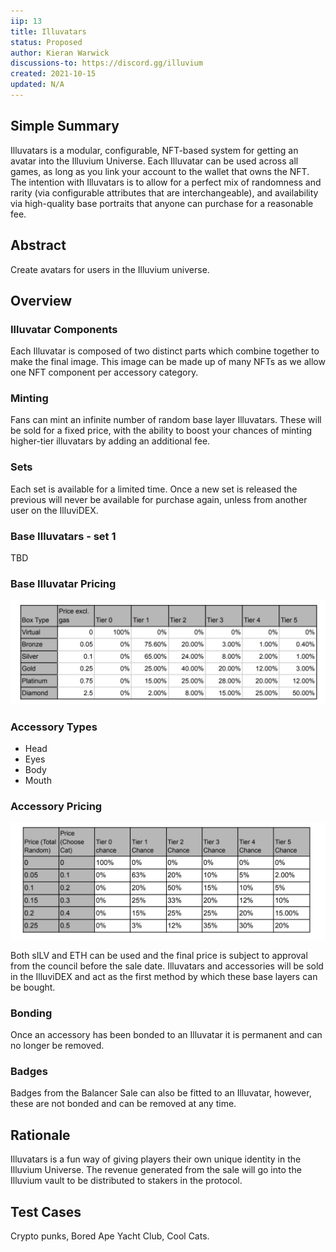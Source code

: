 ```yaml
---
iip: 13
title: Illuvatars
status: Proposed
author: Kieran Warwick
discussions-to: https://discord.gg/illuvium
created: 2021-10-15
updated: N/A
---
```


## Simple Summary
Illuvatars is a modular, configurable, NFT-based system for getting an avatar into the Illuvium
Universe. Each Illuvatar can be used across all games, as long as you link your account to
the wallet that owns the NFT.
The intention with Illuvatars is to allow for a perfect mix of randomness and rarity (via
configurable attributes that are interchangeable), and availability via high-quality base
portraits that anyone can purchase for a reasonable fee.

## Abstract
Create avatars for users in the Illuvium universe.

## Overview 

### Illuvatar Components

Each Illuvatar is composed of two distinct parts which combine together to make the final
image. This image can be made up of many NFTs as we allow one NFT component per
accessory category.

### Minting

Fans can mint an infinite number of random base layer Illuvatars. These will be sold for a
fixed price, with the ability to boost your chances of minting higher-tier illuvatars by adding
an additional fee.

### Sets

Each set is available for a limited time. Once a new set is released the previous will never be
available for purchase again, unless from another user on the IlluviDEX.

### Base Illuvatars - set 1
TBD

### Base Illuvatar Pricing
![Pricing](../assets/iip-13/illuvatar-price.png)

### Accessory Types
* Head
* Eyes
* Body
* Mouth

### Accessory Pricing
![Pricing](../assets/iip-13/accessory-price.png)

Both sILV and ETH can be used and the final price is subject to approval from the council
before the sale date.
Illuvatars and accessories will be sold in the IlluviDEX and act as the first method by which
these base layers can be bought.

### Bonding
Once an accessory has been bonded to an Illuvatar it is permanent and can no longer be
removed.

### Badges
Badges from the Balancer Sale can also be fitted to an Illuvatar, however, these are not
bonded and can be removed at any time.

## Rationale
Illuvatars is a fun way of giving players their own unique identity in the Illuvium Universe. The
revenue generated from the sale will go into the Illuvium vault to be distributed to stakers in
the protocol.

## Test Cases
Crypto punks, Bored Ape Yacht Club, Cool Cats.